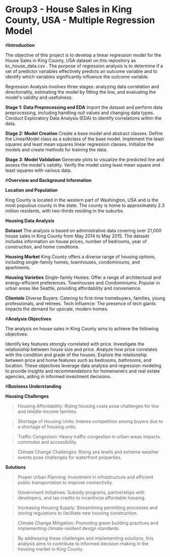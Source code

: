 # Group3 - House Sales in King County, USA - Multiple Regression Model
#**Introduction**

The objective of this project is to develop a linear regression model for the House Sales in King County, USA dataset on this repository as kc_house_data.csv . The purpose of regression analysis is to determine if a set of predictor variables effectively predicts an outcome variable and to identify which variables significantly influence the outcome variable.

Regression Analysis involves three stages: analyzing data correlation and directionality, estimating the model by fitting the line, and evaluating the model's validity and usefulness.

**Stage 1: Data Preprocessing and EDA**
Import the dataset and perform data preprocessing, including handling null values and changing data types.
Conduct Exploratory Data Analysis (EDA) to identify correlations within the data.

**Stage 2: Model Creation**
Create a base model and abstract classes.
Define the LinearModel class as a subclass of the base model.
Implement the least squares and least mean squares linear regression classes.
Initialize the models and create methods for training the data.

**Stage 3: Model Validation**
Generate plots to visualize the predicted line and assess the model's validity.
Verify the model using least mean square and least squares with various data.

#**Overview and Background Information**

**Location and Population**

King County is located in the western part of Washington, USA and is the most populous county in the state.
The county is home to approximately 2.3 million residents, with two-thirds residing in the suburbs.

**Housing Data Analysis**

**Dataset**
The analysis is based on administrative data covering over 21,000 house sales in King County from May 2014 to May 2015.
The dataset includes information on house prices, number of bedrooms, year of construction, and home conditions.

**Housing Market**
King County offers a diverse range of housing options, including single-family homes, townhouses, condominiums, and apartments.

**Housing Varieties**
Single-family Homes: Offer a range of architectural and energy-efficient preferences.
Townhouses and Condominiums: Popular in urban areas like Seattle, providing affordability and convenience.

**Clientele**
Diverse Buyers: Catering to first-time homebuyers, families, young professionals, and retirees.
Tech Influence: The presence of tech giants impacts the demand for upscale, modern homes.

#**Analysis Objectives**

The analysis on house sales in King County aims to achieve the following objectives:

Identify key features strongly correlated with price.
Investigate the relationship between house size and price.
Analyze how price correlates with the condition and grade of the houses.
Explore the relationship between price and home features such as bedrooms, bathrooms, and location.
These objectives leverage data analysis and regression modeling to provide insights and recommendations for homeowners and real estate agencies, aiding in informed investment decisions.

#**Business Understanding**

**Housing Challenges**
>Housing Affordability: Rising housing costs pose challenges for low and middle-income families.

>Shortage of Housing Units: Intense competition among buyers due to a shortage of housing units.

>Traffic Congestion: Heavy traffic congestion in urban areas impacts commutes and accessibility.

>Climate Change Challenges: Rising sea levels and extreme weather events pose challenges for waterfront properties.

**Solutions**
>Proper Urban Planning: Investment in infrastructure and efficient public transportation to improve connectivity.

>Government Initiatives: Subsidy programs, partnerships with developers, and tax credits to incentivize affordable housing.

>Increasing Housing Supply: Streamlining permitting processes and zoning regulations to facilitate new housing construction.

>Climate Change Mitigation: Promoting green building practices and implementing climate-resilient design standards.

>By addressing these challenges and implementing solutions, this analysis aims to contribute to informed decision-making in the housing market in King County.


